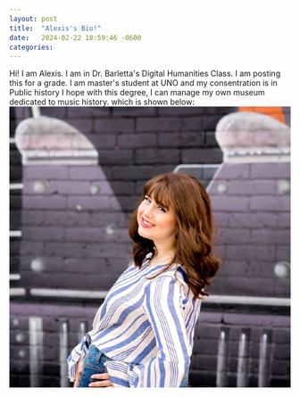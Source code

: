 ```yaml
---
layout: post
title:  "Alexis's Bio!"
date:   2024-02-22 18:59:46 -0600
categories: 
---
```

Hi! I am Alexis. I am in Dr. Barletta's Digital Humanities Class. I am posting this for a grade.
I am master's student at UNO and my consentration is in Public history
I hope with this degree, I can manage my own museum dedicated to music history. 
which is shown below:
![My screenshot](/assets/Screenshotofmyself1.jpg.jpg)
